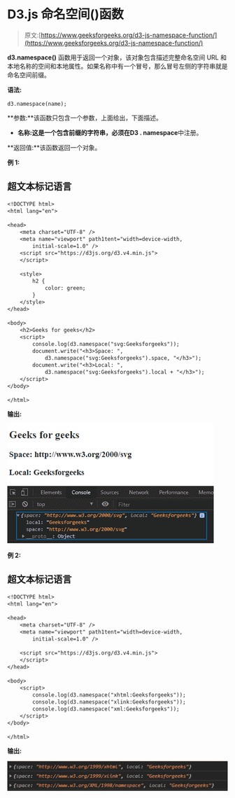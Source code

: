 # D3.js 命名空间()函数

> 原文:[https://www.geeksforgeeks.org/d3-js-namespace-function/](https://www.geeksforgeeks.org/d3-js-namespace-function/)

**d3.namespace()** 函数用于返回一个对象，该对象包含描述完整命名空间 URL 和本地名称的空间和本地属性。如果名称中有一个冒号，那么冒号左侧的字符串就是命名空间前缀。

**语法:**

```
d3.namespace(name);
```

**参数:**该函数只包含一个参数，上面给出，下面描述。

*   **名称:**这是一个包含前缀的字符串，必须在**D3 . namespace**中注册。

**返回值:**该函数返回一个对象。

**例 1:**

## 超文本标记语言

```
<!DOCTYPE html>
<html lang="en">

<head>
    <meta charset="UTF-8" />
    <meta name="viewport" path1tent="width=device-width, 
        initial-scale=1.0" />
    <script src="https://d3js.org/d3.v4.min.js">
    </script>

    <style>
        h2 {
            color: green;
        }
    </style>
</head>

<body>
    <h2>Geeks for geeks</h2>
    <script>
        console.log(d3.namespace("svg:Geeksforgeeks"));
        document.write("<h3>Space: ", 
            d3.namespace("svg:Geeksforgeeks").space, "</h3>");
        document.write("<h3>Local: ", 
            d3.namespace("svg:Geeksforgeeks").local + "</h3>");
    </script>
</body>

</html>
```

**输出:**

![](img/58bb2f89f5ee624235334aa0dea3c17c.png)

**例 2:**

## 超文本标记语言

```
<!DOCTYPE html>
<html lang="en">

<head>
    <meta charset="UTF-8" />
    <meta name="viewport" path1tent="width=device-width, 
        initial-scale=1.0" />

    <script src="https://d3js.org/d3.v4.min.js">
    </script>
</head>

<body>
    <script>
        console.log(d3.namespace("xhtml:Geeksforgeeks"));
        console.log(d3.namespace("xlink:Geeksforgeeks"));
        console.log(d3.namespace("xml:Geeksforgeeks"));
    </script>
</body>

</html>
```

**输出:**

![](img/ef1b57db912181df537c589ba7ac1b6a.png)